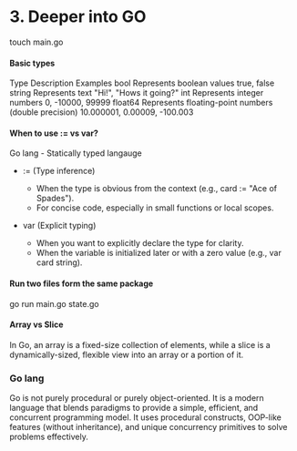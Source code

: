 # 3. Deeper into GO

touch main.go

#### Basic types

Type	    Description	    Examples
bool	    Represents      boolean values	true, false
string	    Represents      text	"Hi!", "Hows it going?"
int	        Represents      integer numbers	0, -10000, 99999
float64	    Represents      floating-point numbers (double precision)	10.000001, 0.00009, -100.003


#### When to use := vs var?
Go lang - Statically typed langauge

* := (Type inference)
    * When the type is obvious from the context (e.g., card := "Ace of Spades").
    * For concise code, especially in small functions or local scopes.

* var (Explicit typing)
    * When you want to explicitly declare the type for clarity.
    * When the variable is initialized later or with a zero value (e.g., var card string).


#### Run two files form the same package
go run main.go state.go 


#### Array vs Slice
In Go, an array is a fixed-size collection of elements, while a slice is a dynamically-sized, flexible view into an array or a portion of it.


### Go lang
Go is not purely procedural or purely object-oriented. It is a modern language that blends paradigms to provide a simple, efficient, and concurrent programming model. It uses procedural constructs, OOP-like features (without inheritance), and unique concurrency primitives to solve problems effectively.